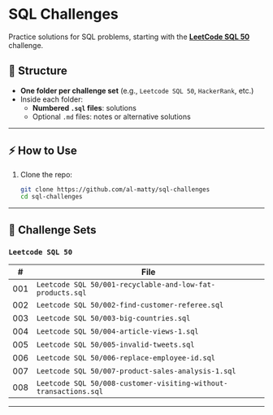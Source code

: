 # SQL Challenges

Practice solutions for SQL problems, starting with the **[LeetCode SQL 50](https://leetcode.com/studyplan/top-sql-50/)** challenge.

## 📌 Structure

- **One folder per challenge set** (e.g., `Leetcode SQL 50`, `HackerRank`, etc.)
- Inside each folder:
  - **Numbered `.sql` files**: solutions
  - Optional `.md` files: notes or alternative solutions

---

## ⚡ How to Use

1. Clone the repo:
   ```bash
   git clone https://github.com/al-matty/sql-challenges
   cd sql-challenges
   ```

---

## 📂 Challenge Sets

### `Leetcode SQL 50`

| #   | File                                                             |
| --- | ---------------------------------------------------------------- |
| 001 | `Leetcode SQL 50/001-recyclable-and-low-fat-products.sql`        |
| 002 | `Leetcode SQL 50/002-find-customer-referee.sql`                  |
| 003 | `Leetcode SQL 50/003-big-countries.sql`                          |
| 004 | `Leetcode SQL 50/004-article-views-1.sql`                        |
| 005 | `Leetcode SQL 50/005-invalid-tweets.sql`                         |
| 006 | `Leetcode SQL 50/006-replace-employee-id.sql`                    |
| 007 | `Leetcode SQL 50/007-product-sales-analysis-1.sql`               |
| 008 | `Leetcode SQL 50/008-customer-visiting-without-transactions.sql` |

---
